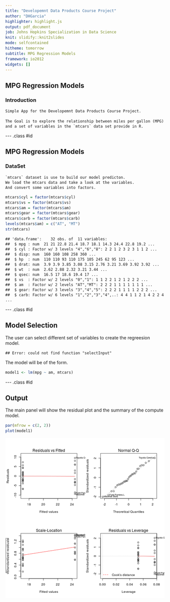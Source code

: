 ```yaml
---
title: "Developemnt Data Products Course Project"
author: "DHGarcia"
highlighter: highlight.js
output: pdf_document
job: Johns Hopkins Specialization in Data Science
knit: slidify::knit2slides
mode: selfcontained
hitheme: tomorrow
subtitle: MPG Regression Models
framework: io2012
widgets: []
---
```


## MPG Regression Models

###    Introduction

    Simple App for the Developemnt Data Products Course Project.

    The Goal is to explore the relationship between miles per gallon (MPG)
    and a set of variables in the `mtcars` data set provide in R.

--- .class #id 

## MPG Regression Models

###   DataSet

    `mtcars` dataset is use to build our model predicton. 
    We load the mtcars data and take a look at the variables.
    And convert some variables into factors.
    

```r
mtcars$cyl = factor(mtcars$cyl)
mtcars$vs = factor(mtcars$vs)
mtcars$am = factor(mtcars$am)
mtcars$gear = factor(mtcars$gear)
mtcars$carb = factor(mtcars$carb)
levels(mtcars$am) = c("AT", "MT")
str(mtcars)
```

```
## 'data.frame':	32 obs. of  11 variables:
##  $ mpg : num  21 21 22.8 21.4 18.7 18.1 14.3 24.4 22.8 19.2 ...
##  $ cyl : Factor w/ 3 levels "4","6","8": 2 2 1 2 3 2 3 1 1 2 ...
##  $ disp: num  160 160 108 258 360 ...
##  $ hp  : num  110 110 93 110 175 105 245 62 95 123 ...
##  $ drat: num  3.9 3.9 3.85 3.08 3.15 2.76 3.21 3.69 3.92 3.92 ...
##  $ wt  : num  2.62 2.88 2.32 3.21 3.44 ...
##  $ qsec: num  16.5 17 18.6 19.4 17 ...
##  $ vs  : Factor w/ 2 levels "0","1": 1 1 2 2 1 2 1 2 2 2 ...
##  $ am  : Factor w/ 2 levels "AT","MT": 2 2 2 1 1 1 1 1 1 1 ...
##  $ gear: Factor w/ 3 levels "3","4","5": 2 2 2 1 1 1 1 2 2 2 ...
##  $ carb: Factor w/ 6 levels "1","2","3","4",..: 4 4 1 1 2 1 4 2 2 4 ...
```

--- .class #id 


## Model Selection

The user can select different set of variables to create the regreesion model.


```
## Error: could not find function "selectInput"
```

The model will be of the form.


```r
model1 <- lm(mpg ~ am, mtcars)
```


--- .class #id 


## Output

The main panel will show the residual plot and the summary of the compute model.


```r
par(mfrow = c(2, 2))
plot(model1)
```

![plot of chunk figure3](assets/fig/figure3.png) 



